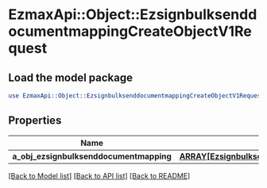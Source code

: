 # EzmaxApi::Object::EzsignbulksenddocumentmappingCreateObjectV1Request

## Load the model package
```perl
use EzmaxApi::Object::EzsignbulksenddocumentmappingCreateObjectV1Request;
```

## Properties
Name | Type | Description | Notes
------------ | ------------- | ------------- | -------------
**a_obj_ezsignbulksenddocumentmapping** | [**ARRAY[EzsignbulksenddocumentmappingRequestCompound]**](EzsignbulksenddocumentmappingRequestCompound.md) |  | 

[[Back to Model list]](../README.md#documentation-for-models) [[Back to API list]](../README.md#documentation-for-api-endpoints) [[Back to README]](../README.md)


